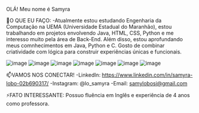 OLÁ! Meu nome é Samyra

🌱O QUE EU FAÇO: 
-Atualmente estou estudando Engenharia da Computação na UEMA (Universidade Estadual do Maranhão), estou trabalhando em projetos envolvendo Java, HTML, CSS, Python e me interesso muito pela área de Back-End. Além disso,     estou aprofundando meus comnhecimentos em Java, Python e C. Gosto de combinar criatividade com lógica para construir experiências únicas e funcionais.


  ![image](https://github.com/user-attachments/assets/5bf835d9-0f93-4988-a385-1fae534b16b0)
  ![image](https://github.com/user-attachments/assets/2afb3ae5-8348-4e12-b54d-cfaa43d31330)
  ![image](https://github.com/user-attachments/assets/553a6234-9a3a-41f3-93eb-64acb710f9bf)
  ![image](https://github.com/user-attachments/assets/d73d7a94-f40e-4b08-b2b4-4f533d8e325b)
  ![image](https://github.com/user-attachments/assets/3963841d-58fe-4825-b0a6-d8eccb4295e0)
  ![image](https://github.com/user-attachments/assets/02e25072-7df5-4d3d-aefb-ba521169239f)
  ![image](https://github.com/user-attachments/assets/f2b92bc5-724e-43aa-b8bf-b36d98cdfe48)









📫VAMOS NOS CONECTAR!
  -LinkedIn: https://www.linkedin.com/in/samyra-lobo-02b690317/
  -Instagram: @lo_samyra
  -Email: samylobosi@gmail.com

⚡FATO INTERESSANTE: Possuo fluência em Inglês e experiência de 4 anos como professora.








